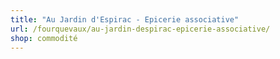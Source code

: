 ```yaml
---
title: "Au Jardin d'Espirac - Epicerie associative"
url: /fourquevaux/au-jardin-despirac-epicerie-associative/
shop: commodité
---
```

